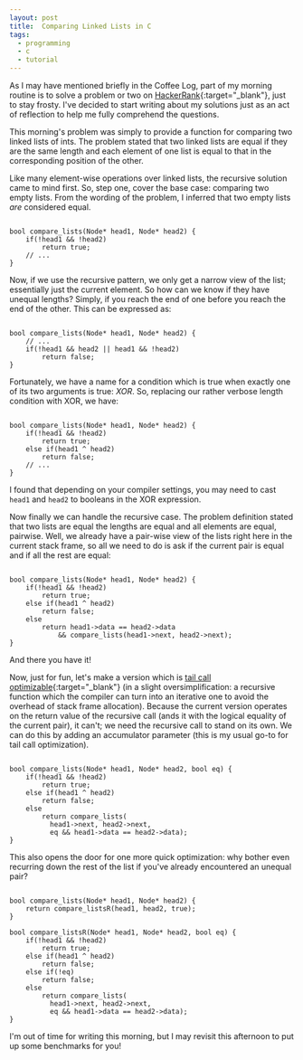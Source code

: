 ```yaml
---
layout: post
title:  Comparing Linked Lists in C
tags:
  - programming
  - c
  - tutorial
---
```


As I may have mentioned briefly in the Coffee Log, part of my morning routine
is to solve a problem or two on [HackerRank<i class="fa
fa-external-link"></i>][hackerrank]{:target="_blank"}, just to stay frosty.
I've decided to start writing about my solutions just as an act of reflection
to help me fully comprehend the questions.

<!-- MORE -->

This morning's problem was simply to provide a function for comparing two
linked lists of ints. The problem stated that two linked lists are equal if
they are the same length and each element of one list is equal to that in the
corresponding position of the other.

Like many element-wise operations over linked lists, the recursive solution
came to mind first. So, step one, cover the base case: comparing two empty
lists. From the wording of the problem, I inferred that two empty lists *are*
considered equal.

<pre><code class="c">
bool compare_lists(Node* head1, Node* head2) {
    if(!head1 && !head2)
        return true;
    // ...
}
</code></pre>

Now, if we use the recursive pattern, we only get a narrow view of the list;
essentially just the current element. So how can we know if they have unequal
lengths? Simply, if you reach the end of one before you reach the end of the
other. This can be expressed as:

<pre><code class="c">
bool compare_lists(Node* head1, Node* head2) {
    // ...
    if(!head1 && head2 || head1 && !head2)
        return false;
}
</code></pre>

Fortunately, we have a name for a condition which is true when exactly one of
its two arguments is true: *XOR*. So, replacing our rather verbose length
condition with XOR, we have:

<pre><code class="c">
bool compare_lists(Node* head1, Node* head2) {
    if(!head1 && !head2)
        return true;
    else if(head1 ^ head2)
        return false;
    // ...
}
</code></pre>

I found that depending on your compiler settings, you may need to cast `head1`
and `head2` to booleans in the XOR expression.

Now finally we can handle the recursive case. The problem definition stated
that two lists are equal the lengths are equal and all elements are equal,
pairwise. Well, we already have a pair-wise view of the lists right here in the
current stack frame, so all we need to do is ask if the current pair is equal
and if all the rest are equal:

<pre><code class="c">
bool compare_lists(Node* head1, Node* head2) {
    if(!head1 && !head2)
        return true;
    else if(head1 ^ head2)
        return false;
    else
        return head1->data == head2->data
            && compare_lists(head1->next, head2->next);
}
</code></pre>

And there you have it!

Now, just for fun, let's make a version which is [tail call optimizable<i
class="fa fa-external-link"></i>][SO]{:target="_blank"} (in a slight
oversimplification: a recursive function which the compiler can turn into an
iterative one to avoid the overhead of stack frame allocation).  Because the
current version operates on the return value of the recursive call (ands it
with the logical equality of the current pair), it can't; we need the recursive
call to stand on its own. We can do this by adding an accumulator parameter
(this is my usual go-to for tail call optimization).

<pre><code class="c">
bool compare_lists(Node* head1, Node* head2, bool eq) {
    if(!head1 && !head2)
        return true;
    else if(head1 ^ head2)
        return false;
    else
        return compare_lists(
          head1->next, head2->next,
          eq && head1->data == head2->data);
}
</code></pre>

This also opens the door for one more quick optimization: why bother even
recurring down the rest of the list if you've already encountered an unequal
pair?

<pre><code class="c">
bool compare_lists(Node* head1, Node* head2) {
    return compare_listsR(head1, head2, true);
}

bool compare_listsR(Node* head1, Node* head2, bool eq) {
    if(!head1 && !head2)
        return true;
    else if(head1 ^ head2)
        return false;
    else if(!eq)
        return false;
    else
        return compare_lists(
          head1->next, head2->next,
          eq && head1->data == head2->data);
}
</code></pre>

I'm out of time for writing this morning, but I may revisit this afternoon to
put up some benchmarks for you!

[SO]: https://stackoverflow.com/a/310980/4025659
[hackerrank]: https://www.hackerrank.com
